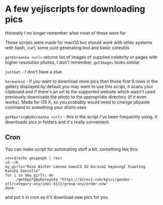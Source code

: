 # A few yejiscripts for downloading pics

Honestly I no longer remember what most of these were for

Those scripts were made for macOS but should work with other systems with bash, curl, some
uuid generating tool and basic coreutils

`getKoreanka <url>` returns list of images of supplied celebrity or pages with higher
resolution photos, I don't remember, `getImages` looks similar

`justGet` - I don't have a clue

`koreankid` - if you want to download more pics than those first 9 rows in the gallery
displayed by default you may want to use this script, it scans your clipboard and if
there's an url to the supported website which wasn't used previously downloads the photo
to the appropriate directory (if it even works). Made for OS X, so you probably would
need to change pbpaste command to something your distro uses

`getKpo*ingByKoreanka <url>` - this is the script I've been frequently using, it
downloads pics in folders and it's really convenient.

## Cron

You can make script for automating stuff a bit, something like this:

```
rev=$(echo gnippopk | rev)
cd ~/k
my_girls="Rose Winter Leeseo Gaeul5 IU Karina2 Hayoung2 Xiaoting Kazuha Danielle"
for i in $my_girls; do
	./getKpo*gByKoreanka "https://${rev}.com/kpics/gender-all/category-any/idol-${i}/group-any/order-new"
done
```

and put it in cron so it'll download new pics for you

